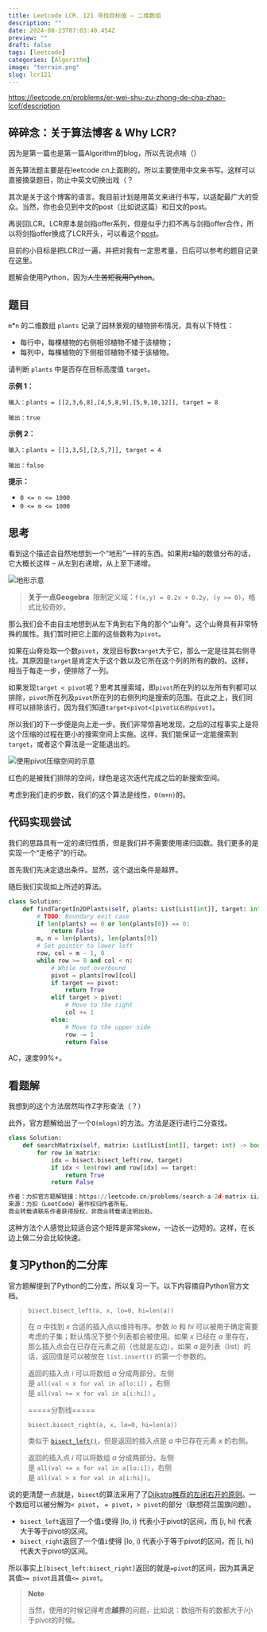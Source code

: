```yaml
---
title: Leetcode LCR. 121 寻找目标值 – 二维数组
description: ""
date: 2024-08-23T07:03:40.454Z
preview: ""
draft: false
tags: [leetcode]
categories: [Algorithm]
image: "terrain.png"
slug: lcr121
---
```


https://leetcode.cn/problems/er-wei-shu-zu-zhong-de-cha-zhao-lcof/description

## 碎碎念：关于算法博客 & Why LCR?

因为是第一篇也是第一篇Algorithm的blog，所以先说点啥（）

首先算法题主要是在leetcode cn上面刷的，所以主要使用中文来书写。这样可以直接摘录题目，防止中英文切换出戏（？

其次是关于这个博客的语言。我目前计划是用英文来进行书写，以适配最广大的受众。当然，你也会见到中文的post（比如说这篇）和日文的post。

再说回LCR。LCR原本是剑指offer系列，但是似乎力扣不再与剑指offer合作，所以将剑指offer换成了LCR开头，可以看这个[post](https://leetcode.cn/circle/discuss/jnfP42/view/3WxWlc/)。

目前的小目标是把LCR过一遍，并把对我有一定思考量，日后可以参考的题目记录在这里。

题解会使用Python，因为~~人生苦短我用Python~~。

## 题目

`m`*`n` 的二维数组 `plants` 记录了园林景观的植物排布情况，具有以下特性：

- 每行中，每棵植物的右侧相邻植物不矮于该植物；
- 每列中，每棵植物的下侧相邻植物不矮于该植物。

请判断 `plants` 中是否存在目标高度值 `target`。

**示例 1：**

```
输入：plants = [[2,3,6,8],[4,5,8,9],[5,9,10,12]], target = 8

输出：true

```

**示例 2：**

```
输入：plants = [[1,3,5],[2,5,7]], target = 4

输出：false

```

**提示：**

- `0 <= n <= 1000`
- `0 <= m <= 1000`

## 思考

看到这个描述会自然地想到一个“地形”一样的东西。如果用z轴的数值分布的话，它大概长这样 – 从左到右递增，从上至下递增。

![地形示意](terrain.png)

> **关于一点Geogebra** 
> 限制定义域：`f(x,y) = 0.2x + 0.2y, (y >= 0)`，格式比较奇妙。

那么我们会不由自主地想到从左下角到右下角的那个“山脊”。这个山脊具有非常特殊的属性。我们暂时把它上面的这些数称为`pivot`。

如果在山脊处取一个数`pivot`，发现目标数`target`大于它，那么一定是往其右侧寻找。其原因是`target`是肯定大于这个数以及它所在这个列的所有的数的。这样，相当于每走一步，便排除了一列。

如果发现`target < pivot`呢？思考其搜索域，即`pivot`所在列的以左所有列都可以排除，`pivot`所在列及`pivot`所在列的右侧列均是搜索的范围。在此之上，我们同样可以排除该行，因为我们知道`target<pivot<[pivot以右的pivot]`。

所以我们的下一步便是向上走一步。我们非常惊喜地发现，之后的过程事实上是将这个压缩的过程在更小的搜索空间上实施。这样，我们能保证一定能搜索到`target`，或者这个算法是一定能退出的。

![使用`pivot`压缩空间的示意](space_shrink.png)

红色的是被我们排除的空间，绿色是这次迭代完成之后的新搜索空间。

考虑到我们走的步数，我们的这个算法是线性，`O(m+n)`的。

## 代码实现尝试

我们的思路具有一定的递归性质，但是我们并不需要使用递归函数。我们更多的是实现一个“走格子”的行动。

首先我们先决定退出条件。显然，这个退出条件是越界。

随后我们实现如上所述的算法。

```python
class Solution:    
    def findTargetIn2DPlants(self, plants: List[List[int]], target: int) -> bool:
        # TODO: Boundary exit case        
        if len(plants) == 0 or len(plants[0]) == 0:            
            return False        
        m, n = len(plants), len(plants[0])
        # Set pointer to lower left        
        row, col = m - 1, 0        
        while row >= 0 and col < n:
            # While not overbound            
            pivot = plants[row][col]            
            if target == pivot:                
                return True            
            elif target > pivot:
                # Move to the right                
                col += 1            
            else:
                # Move to the upper side                
                row -= 1        
                return False
```

AC，速度99%+。

## 看题解

我想到的这个方法居然叫作Z字形查法（？）

此外，官方题解给出了一个`O(mlogn)`的方法。方法是逐行进行二分查找。
```python
class Solution:    
    def searchMatrix(self, matrix: List[List[int]], target: int) -> bool:        
        for row in matrix:            
            idx = bisect.bisect_left(row, target)            
            if idx < len(row) and row[idx] == target:                
                return True        
            return False

作者：力扣官方题解链接：https://leetcode.cn/problems/search-a-2d-matrix-ii/solutions/1062538/sou-suo-er-wei-ju-zhen-ii-by-leetcode-so-9hcx/
来源：力扣（LeetCode）著作权归作者所有。
商业转载请联系作者获得授权，非商业转载请注明出处。
```

这种方法个人感觉比较适合这个矩阵是非常skew，一边长一边短的。这样，在长边上做二分会比较快速。

## 复习Python的二分库

官方题解提到了Python的二分库，所以复习一下。以下内容摘自Python官方文档。

> `bisect.bisect_left(a, x, lo=0, hi=len(a))`
> 
> 
> 在 *a* 中找到 *x* 合适的插入点以维持有序。参数 *lo* 和 *hi* 可以被用于确定需要考虑的子集；默认情况下整个列表都会被使用。如果 *x* 已经在 *a* 里存在，那么插入点会在已存在元素之前（也就是左边）。如果 *a* 是列表（list）的话，返回值是可以被放在 `list.insert()` 的第一个参数的。
> 
> 返回的插入点 *i* 可以将数组 *a* 分成两部分。左侧是 `all(val < x for val in a[lo:i])` ，右侧是 `all(val >= x for val in a[i:hi])` 。
> 
> =====分割线=====
> 
> `bisect.bisect_right(a, x, lo=0, hi=len(a))`
> 
> 类似于 [`bisect_left()`](https://docs.python.org/zh-cn/3.6/library/bisect.html#bisect.bisect_left)，但是返回的插入点是 *a* 中已存在元素 *x* 的右侧。
> 
> 返回的插入点 *i* 可以将数组 *a* 分成两部分。左侧是 `all(val <= x for val in a[lo:i])`，右侧是 `all(val > x for val in a[i:hi])`。
> 

说的更清楚一点就是，`bisect`的算法采用了了[Dijkstra推荐的左闭右开的原则](https://www.cs.utexas.edu/~EWD/transcriptions/EWD08xx/EWD831.html)。一个数组可以被分解为`< pivot`， `= pivot`，`> pivot`的部分（联想荷兰国旗问题）。

- `bisect_left`返回了一个值`i`使得 [lo, i) 代表小于pivot的区间，而 [i, hi) 代表大于等于pivot的区间。
- `bisect_right`返回了一个值`i`使得 [lo, i) 代表小于等于pivot的区间，而 [i, hi) 代表大于pivot的区间。

所以事实上`[bisect_left:bisect_right]`返回的就是`=pivot`的区间，因为其满足其值`>= pivot`且其值`<= pivot`。

> **Note**
>
> 当然，使用的时候记得考虑**越界**的问题，比如说：数组所有的数都大于/小于pivot的时候。